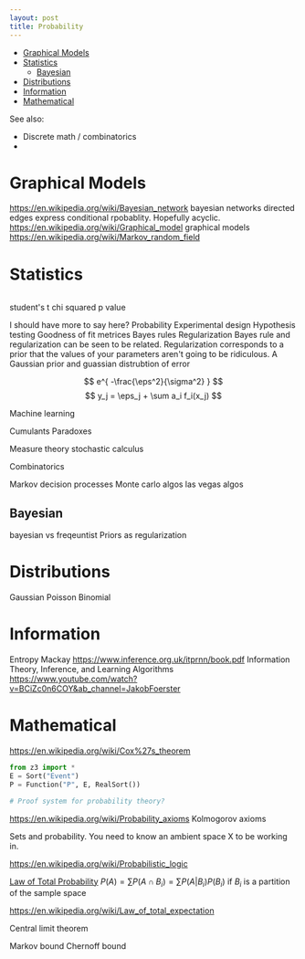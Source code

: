 ```yaml
---
layout: post
title: Probability
---
```


- [Graphical Models](#graphical-models)
- [Statistics](#statistics)
  - [Bayesian](#bayesian)
- [Distributions](#distributions)
- [Information](#information)
- [Mathematical](#mathematical)

See also:

- Discrete math / combinatorics
-

# Graphical Models

<https://en.wikipedia.org/wiki/Bayesian_network> bayesian networks directed edges express conditional rpobablity. Hopefully acyclic.
<https://en.wikipedia.org/wiki/Graphical_model> graphical models
<https://en.wikipedia.org/wiki/Markov_random_field>

# Statistics

```python

```

student's t
chi squared
p value


I should have more to say here?
Probability
Experimental design
Hypothesis testing
Goodness of fit metrices
Bayes rules
Regularization
Bayes rule and regularization can be seen to be related. Regularization corresponds to a prior that the values of your parameters aren't going to be ridiculous. A Gaussian prior and guassian distrubtion of error

$$ e^{ -\frac{\eps^2}{\sigma^2} } $$
$$ y_j = \eps_j +  \sum a_i f_i(x_j) $$

Machine learning

Cumulants
Paradoxes

Measure theory
stochastic calculus

Combinatorics

Markov decision processes
Monte carlo algos
las vegas algos

## Bayesian

bayesian vs freqeuntist
Priors as regularization

# Distributions

Gaussian
Poisson
Binomial

# Information

Entropy
Mackay <https://www.inference.org.uk/itprnn/book.pdf> Information Theory, Inference, and Learning Algorithms <https://www.youtube.com/watch?v=BCiZc0n6COY&ab_channel=JakobFoerster>

# Mathematical

<https://en.wikipedia.org/wiki/Cox%27s_theorem>

```python
from z3 import *
E = Sort("Event")
P = Function("P", E, RealSort())

# Proof system for probability theory?
```

<https://en.wikipedia.org/wiki/Probability_axioms> Kolmogorov axioms

Sets and probability. You need to know an ambient space X to be working in.

<https://en.wikipedia.org/wiki/Probabilistic_logic>

[Law of Total Probability](https://en.wikipedia.org/wiki/Law_of_total_probability)
$P(A) = \sum P(A \cap B_i) = \sum P(A | B_i) P(B_i)$
if $B_i$ is a partition of the sample space

<https://en.wikipedia.org/wiki/Law_of_total_expectation>

Central limit theorem

Markov bound
Chernoff bound
